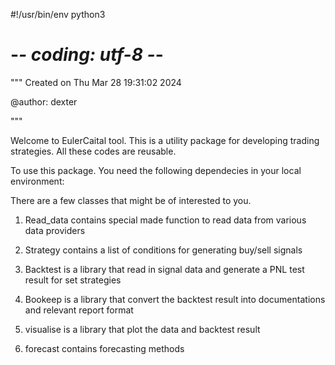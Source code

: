 #!/usr/bin/env python3
# -*- coding: utf-8 -*-
"""
Created on Thu Mar 28 19:31:02 2024

@author: dexter

"""

Welcome to EulerCaital tool. This is a utility package for developing trading strategies. 
All these codes are reusable. 

To use this package. You need the following dependecies in your local environment:


There are a few classes that might be of interested to you.
 1) Read_data contains special made function to read data from various data providers
 2) Strategy contains a list of conditions for generating buy/sell signals
 3) Backtest is a library that read in signal data and generate a PNL test result for set strategies
 4) Bookeep is a library that convert the backtest result into documentations and relevant report format
 5) visualise is a library that plot the data and backtest result
 
 6) forecast contains forecasting methods
 



